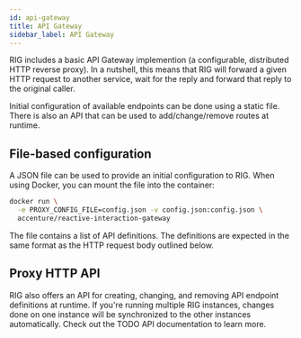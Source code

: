 ```yaml
---
id: api-gateway
title: API Gateway
sidebar_label: API Gateway
---
```


RIG includes a basic API Gateway implemention (a configurable, distributed HTTP reverse proxy). In a nutshell, this means that RIG will forward a given HTTP request to another service, wait for the reply and forward that reply to the original caller.

Initial configuration of available endpoints can be done using a static file. There is also an API that can be used to add/change/remove routes at runtime.

## File-based configuration

A JSON file can be used to provide an initial configuration to RIG. When using Docker, you can mount the file into the container:

```bash
docker run \
  -e PROXY_CONFIG_FILE=config.json -v config.json:config.json \
  accenture/reactive-interaction-gateway
```

The file contains a list of API definitions. The definitions are expected in the same format as the HTTP request body outlined below.

## Proxy HTTP API

RIG also offers an API for creating, changing, and removing API endpoint definitions at runtime. If you're running multiple RIG instances, changes done on one instance will be synchronized to the other instances automatically. Check out the TODO API documentation to learn more.
